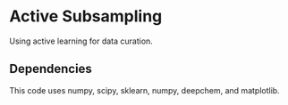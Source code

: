 # Active Subsampling
Using active learning for data curation.

## Dependencies
This code uses numpy, scipy, sklearn, numpy, deepchem, and matplotlib.

